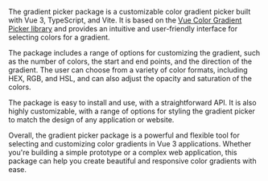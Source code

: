 The gradient picker package is a customizable color gradient picker built with Vue 3, TypeScript, and Vite. It is based on the [Vue Color Gradient Picker library](https://github.com/arthay/vue-color-gradient-picker) and provides an intuitive and user-friendly interface for selecting colors for a gradient.

The package includes a range of options for customizing the gradient, such as the number of colors, the start and end points, and the direction of the gradient. The user can choose from a variety of color formats, including HEX, RGB, and HSL, and can also adjust the opacity and saturation of the colors.

The package is easy to install and use, with a straightforward API. It is also highly customizable, with a range of options for styling the gradient picker to match the design of any application or website.

Overall, the gradient picker package is a powerful and flexible tool for selecting and customizing color gradients in Vue 3 applications. Whether you're building a simple prototype or a complex web application, this package can help you create beautiful and responsive color gradients with ease.
